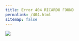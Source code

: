 ```yaml
---
title: Error 404 RICARDO FOUND
permalink: /404.html
sitemap: false
---
```


![](https://i.pinimg.com/originals/ed/4f/28/ed4f28f5c2c5bfceb0f8524739a07dcd.gif)
